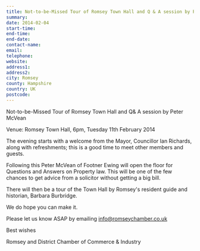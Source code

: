 ```yaml
---
title: Not-to-be-Missed Tour of Romsey Town Hall and Q & A session by Peter McVean
summary: 
date: 2014-02-04
start-time: 
end-time: 
end-date: 
contact-name: 
email: 
telephone: 
website: 
address1: 
address2: 
city: Romsey
county: Hampshire
country: UK
postcode: 
---
```

Not-to-be-Missed Tour of Romsey Town Hall and Q& A session by Peter McVean

Venue: Romsey Town Hall, 6pm, Tuesday 11th February 2014

The evening starts with a welcome from the Mayor, Councillor Ian Richards, along with refreshments; this is a good time to meet other members and guests.

Following this Peter McVean of Footner Ewing will open the floor for Questions and Answers on Property law. This will be one of the few chances to get advice from a solicitor without getting a big bill.

There will then be a tour of the Town Hall by Romsey's resident guide and historian, Barbara Burbridge.

We do hope you can make it.

Please let us know ASAP by emailing [info@romseychamber.co.uk](mailto:info@romseychamber.co.uk)

Best wishes

Romsey and District Chamber of Commerce & Industry

### 
